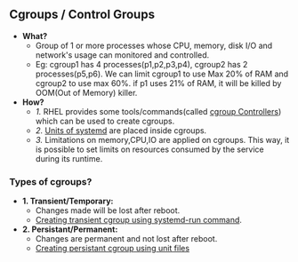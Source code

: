 ## Cgroups / Control Groups
- **What?** 
  - Group of 1 or more processes whose CPU, memory, disk I/O and network's usage can monitored and controlled. 
  - Eg: cgroup1 has 4 processes(p1,p2,p3,p4), cgroup2 has 2 processes(p5,p6). We can limit cgroup1 to use Max 20% of RAM and cgroup2 to use max 60%. if p1 uses 21% of RAM, it will be killed by OOM(Out of Memory) killer.
- **How?**
  - *1.* RHEL provides some tools/commands(called [cgroup Controllers](CGroup_Controllers)) which can be used to create cgroups.
  - *2.* [Units of systemd](/Operating_Systems/Linux/Daemons_Processes_Services/Systemd_PID1) are placed inside cgroups.
  - *3.* Limitations on memory,CPU,IO are applied on cgroups. This way, it is possible to set limits on resources consumed by the service during its runtime.

### Types of cgroups?
  - **1. Transient/Temporary:** 
    - Changes made will be lost after reboot.
    - [Creating transient cgroup using systemd-run command](/Operating_Systems/Linux/Administration/Commands/systemd-run). 
  - **2. Persistant/Permanent:**
    - Changes are permanent and not lost after reboot.
    - [Creating persistant cgroup using unit files](Persistant_cgroups)

